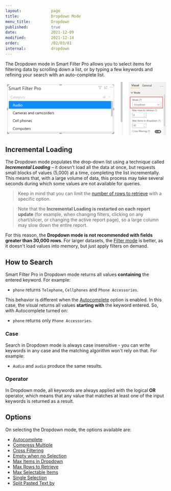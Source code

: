 ```yaml
---
layout:             page
title:              Dropdown Mode
menu_title:         Dropdown
published:          true
date:               2021-12-09
modified:           2021-12-14
order:              /02/03/01
internal:           dropdown
---
```

The Dropdown mode in Smart Filter Pro allows you to select items for filtering data by scrolling down a list, or by typing a few keywords and refining your search with an auto-complete list.

<img src="images/dropdown-mode.png" width="650">
 
## Incremental Loading

The Dropdown mode populates the drop-down list using a technique called ***Incremental Loading*** – it doesn't load all the data at once, but requests small blocks of values (5,000) at a time, completing the list incrementally. This means that, with a large volume of data, this process may take several seconds during which some values are not available for queries.  

> Keep in mind that you can limit the [number of rows to retrieve](max-rows.md) with a specific option.

> Note that the **Incremental Loading is restarted on each report update** (for example, when changing filters, clicking on any chart/slicer, or changing the active report page), so a large column may slow down the entire report.  

For this reason, the **Dropdown mode is not recommended with fields greater than 30,000 rows**. For larger datasets, the [Filter mode](filter.md) is better, as it doesn't load values into memory, but just apply filters on demand.


## How to Search

Smart Filter Pro in Dropdown mode returns all values **containing** the entered keyword. For example:
- `phone` returns `Telephone`, `Cellphones` and `Phone Accessories`. 

This behavior is different when the [Autocomplete](autocomplete.md) option is enabled. In this case, the visual returns all values **starting with** the keyword entered.  So, with Autocomplete turned on:
- `phone` returns only `Phone Accessories`.

### Case

Search in Dropdown mode is always case insensitive - you can write keywords in any case and the matching algorithm won't rely on that. For example: 
- `Audio` and `audio` produce the same results.

### Operator

In Dropdown mode, all keywords are always applied with the logical **OR** operator, which means that any value that matches at least one of the input keywords is returned as a result.

## Options

On selecting the Dropdown mode, the options available are:
- [Autocomplete](autocomplete.md)
- [Compress Multiple](compress-multiple.md)
- [Cross Filtering](cross-filtering.md)
- [Empty when no Selection](empty-when-no-selection.md)
- [Max Items in Dropdown](max-items-in-dropdown.md)
- [Max Rows to Retrieve](max-rows.md)
- [Max Selectable Items](max-selectable-items.md)
- [Single Selection](single-selection.md)
- [Split Pasted Text by](split-pasted-text.md)